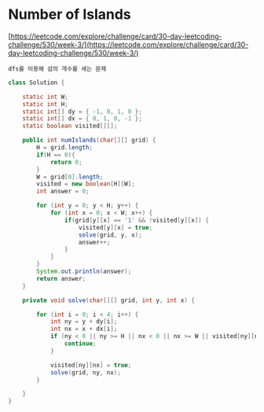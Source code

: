 # Number of Islands

[https://leetcode.com/explore/challenge/card/30-day-leetcoding-challenge/530/week-3/](https://leetcode.com/explore/challenge/card/30-day-leetcoding-challenge/530/week-3/)
~~~
dfs를 이용해 섬의 개수를 세는 문제
~~~

```java
class Solution {

	static int W;
	static int H;
	static int[] dy = { -1, 0, 1, 0 };
	static int[] dx = { 0, 1, 0, -1 };
	static boolean visited[][];

	public int numIslands(char[][] grid) {
		H = grid.length;
        if(H == 0){
            return 0;
        }
		W = grid[0].length;
		visited = new boolean[H][W];
		int answer = 0;

		for (int y = 0; y < H; y++) {
			for (int x = 0; x < W; x++) {
				if(grid[y][x] == '1' && !visited[y][x]) {
					visited[y][x] = true;
					solve(grid, y, x);
					answer++;
				}
			}
		}
		System.out.println(answer);
		return answer;
	}

	private void solve(char[][] grid, int y, int x) {

		for (int i = 0; i < 4; i++) {
			int ny = y + dy[i];
			int nx = x + dx[i];
			if (ny < 0 || ny >= H || nx < 0 || nx >= W || visited[ny][nx] || grid[ny][nx] == '0') {
				continue;
			}

			visited[ny][nx] = true;
			solve(grid, ny, nx);
		}

	}
}
```